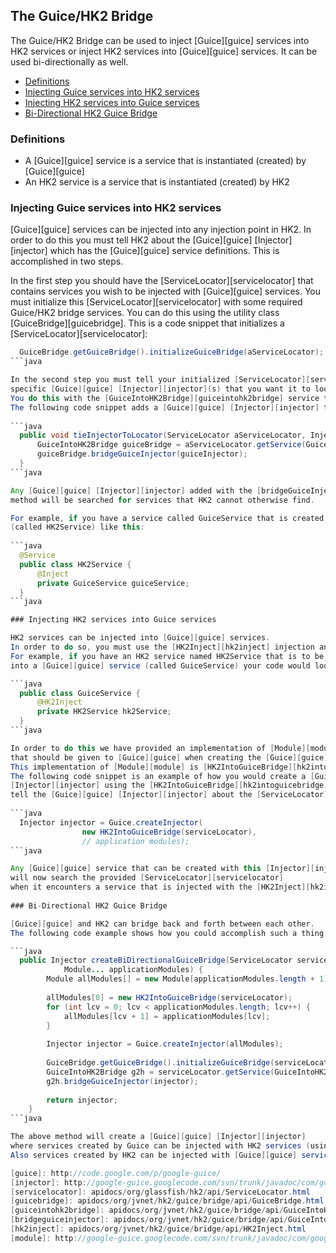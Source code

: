 ## The Guice/HK2 Bridge

The Guice/HK2 Bridge can be used to inject [Guice][guice] services
into HK2 services or inject HK2 services into [Guice][guice] services.
It can be used bi-directionally as well.

+ [Definitions](guice-bridge.html#Definitions)
+ [Injecting Guice services into HK2 services](guice-bridge.html#Injecting_Guice_services_into_HK2_services)
+ [Injecting HK2 services into Guice services](guice-bridge.html#Injecting_HK2_services_into_Guice_services)
+ [Bi-Directional HK2 Guice Bridge](guice-bridge.html#Bi-Directional_HK2_Guice_Bridge)

### Definitions

+ A [Guice][guice] service is a service that is instantiated (created) by [Guice][guice]
+ An HK2 service is a service that is instantiated (created) by HK2

### Injecting Guice services into HK2 services

[Guice][guice] services can be injected into any injection point in HK2.
In order to do this you must tell HK2 about the [Guice][guice] [Injector][injector] 
which has the [Guice][guice] service definitions.
This is accomplished in two steps.

In the first step you should have the [ServiceLocator][servicelocator]
that contains services you wish to be injected with [Guice][guice] services.
You must initialize this [ServiceLocator][servicelocator] with some required
Guice/HK2 bridge services.  You can do this using the utility class [GuiceBridge][guicebridge].
This is a code snippet that initializes a [ServiceLocator][servicelocator]:
 
```java
  GuiceBridge.getGuiceBridge().initializeGuiceBridge(aServiceLocator);
```java

In the second step you must tell your initialized [ServiceLocator][servicelocator] about the
specific [Guice][guice] [Injector][injector](s) that you want it to look for services in.
You do this with the [GuiceIntoHK2Bridge][guiceintohk2bridge] service that was added in the previous step.
The following code snippet adds a [Guice][guice] [Injector][injector] to be searched for services when injecting into HK2 services:
 
```java
  public void tieInjectorToLocator(ServiceLocator aServiceLocator, Injector guiceInjector) {
      GuiceIntoHK2Bridge guiceBridge = aServiceLocator.getService(GuiceIntoHK2Bridge.class);
      guiceBridge.bridgeGuiceInjector(guiceInjector);
  }
```java

Any [Guice][guice] [Injector][injector] added with the [bridgeGuiceInjector][bridgeguiceinjector]
method will be searched for services that HK2 cannot otherwise find.

For example, if you have a service called GuiceService that is created by [Guice][guice], you can inject it into an HK2 service
(called HK2Service) like this:
 
```java
  @Service
  public class HK2Service {
      @Inject
      private GuiceService guiceService;
  }
```java

### Injecting HK2 services into Guice services

HK2 services can be injected into [Guice][guice] services.
In order to do so, you must use the [HK2Inject][hk2inject] injection annotation.
For example, if you have an HK2 service named HK2Service that is to be injected
into a [Guice][guice] service (called GuiceService) your code would look like this:

```java
  public class GuiceService {
      @HK2Inject
      private HK2Service hk2Service;
  }
```java

In order to do this we have provided an implementation of [Module][module]
that should be given to [Guice][guice] when creating the [Guice][guice] [Injector][injector].
This implementation of [Module][module] is [HK2IntoGuiceBridge][hk2intoguicebridge].
The following code snippet is an example of how you would create a [Guice][guice]
[Injector][injector] using the [HK2IntoGuiceBridge][hk2intoguicebridge] [Module][module] to
tell the [Guice][guice] [Injector][injector] about the [ServiceLocator][servicelocator] to use for finding HK2 services:
  
```java
  Injector injector = Guice.createInjector(
                new HK2IntoGuiceBridge(serviceLocator),
                // application modules);
```java

Any [Guice][guice] service that can be created with this [Injector][injector] 
will now search the provided [ServiceLocator][servicelocator] 
when it encounters a service that is injected with the [HK2Inject][hk2inject] annotation.
  
### Bi-Directional HK2 Guice Bridge

[Guice][guice] and HK2 can bridge back and forth between each other.
The following code example shows how you could accomplish such a thing:

```java
  public Injector createBiDirectionalGuiceBridge(ServiceLocator serviceLocator,
            Module... applicationModules) {
        Module allModules[] = new Module[applicationModules.length + 1];
        
        allModules[0] = new HK2IntoGuiceBridge(serviceLocator);
        for (int lcv = 0; lcv < applicationModules.length; lcv++) {
            allModules[lcv + 1] = applicationModules[lcv];
        }
        
        Injector injector = Guice.createInjector(allModules);
        
        GuiceBridge.getGuiceBridge().initializeGuiceBridge(serviceLocator);
        GuiceIntoHK2Bridge g2h = serviceLocator.getService(GuiceIntoHK2Bridge.class);
        g2h.bridgeGuiceInjector(injector);
        
        return injector;
    }
```java

The above method will create a [Guice][guice] [Injector][injector] 
where services created by Guice can be injected with HK2 services (using the [HK2Inject][hk2inject] annotation).
Also services created by HK2 can be injected with [Guice][guice] services (using any supported HK2 injection annotation).

[guice]: http://code.google.com/p/google-guice/
[injector]: http://google-guice.googlecode.com/svn/trunk/javadoc/com/google/inject/Injector.html
[servicelocator]: apidocs/org/glassfish/hk2/api/ServiceLocator.html
[guicebridge]: apidocs/org/jvnet/hk2/guice/bridge/api/GuiceBridge.html
[guiceintohk2bridge]: apidocs/org/jvnet/hk2/guice/bridge/api/GuiceIntoHK2Bridge.html
[bridgeguiceinjector]: apidocs/org/jvnet/hk2/guice/bridge/api/GuiceIntoHK2Bridge.html#bridgeGuiceInjector
[hk2inject]: apidocs/org/jvnet/hk2/guice/bridge/api/HK2Inject.html
[module]: http://google-guice.googlecode.com/svn/trunk/javadoc/com/google/inject/Module.html